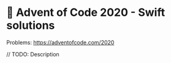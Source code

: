 # 🎄 Advent of Code 2020 - Swift solutions
Problems: https://adventofcode.com/2020

// TODO: Description 
